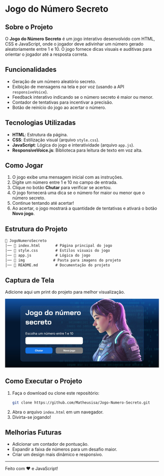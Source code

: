 # Jogo do Número Secreto

## Sobre o Projeto
O **Jogo do Número Secreto** é um jogo interativo desenvolvido com HTML, CSS e JavaScript, onde o jogador deve adivinhar um número gerado aleatoriamente entre 1 e 10. O jogo fornece dicas visuais e auditivas para orientar o jogador até a resposta correta.

## Funcionalidades
- Geração de um número aleatório secreto.
- Exibição de mensagens na tela e por voz (usando a API `responsiveVoice`).
- Feedback interativo indicando se o número secreto é maior ou menor.
- Contador de tentativas para incentivar a precisão.
- Botão de reinício do jogo ao acertar o número.

## Tecnologias Utilizadas
- **HTML**: Estrutura da página.
- **CSS**: Estilização visual (arquivo `style.css`).
- **JavaScript**: Lógica do jogo e interatividade (arquivo `app.js`).
- **ResponsiveVoice.js**: Biblioteca para leitura de texto em voz alta.

## Como Jogar
1. O jogo exibe uma mensagem inicial com as instruções.
2. Digite um número entre 1 e 10 no campo de entrada.
3. Clique no botão **Chutar** para verificar se acertou.
4. O jogo fornecerá uma dica se o número for maior ou menor que o número secreto.
5. Continue tentando até acertar!
6. Ao acertar, o jogo mostrará a quantidade de tentativas e ativará o botão **Novo jogo**.

## Estrutura do Projeto
```
📂 JogoNumeroSecreto
│── 📄 index.html       # Página principal do jogo
│── 📄 style.css        # Estilos visuais do jogo
│── 📄 app.js           # Lógica do jogo
│── 📂 img             # Pasta para imagens do projeto
│── 📄 README.md        # Documentação do projeto
```

## Captura de Tela
Adicione aqui um print do projeto para melhor visualização.

![Print do Jogo](img\numero_secreto.jpg)

## Como Executar o Projeto
1. Faça o download ou clone este repositório:
   ```sh
   git clone https://github.com/Matheusisa/Jogo-Numero-Secreto.git
   ```
2. Abra o arquivo `index.html` em um navegador.
3. Divirta-se jogando!

## Melhorias Futuras
- Adicionar um contador de pontuação.
- Expandir a faixa de números para um desafio maior.
- Criar um design mais dinâmico e responsivo.

---
Feito com ❤️ e JavaScript!
